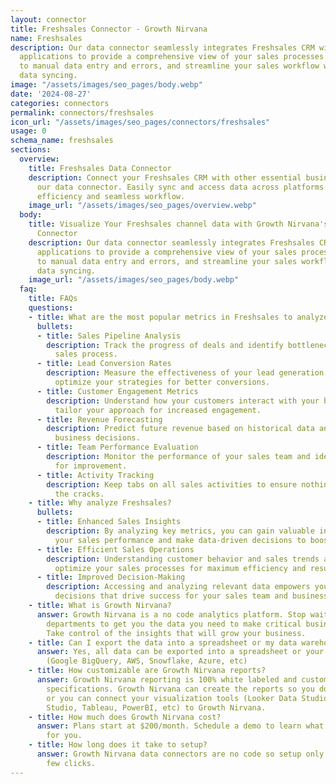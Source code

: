 ```yaml
---
layout: connector
title: Freshsales Connector - Growth Nirvana
name: Freshsales
description: Our data connector seamlessly integrates Freshsales CRM with various
  applications to provide a comprehensive view of your sales processes. Say goodbye
  to manual data entry and errors, and streamline your sales workflow with automated
  data syncing.
image: "/assets/images/seo_pages/body.webp"
date: '2024-08-27'
categories: connectors
permalink: connectors/freshsales
icon_url: "/assets/images/seo_pages/connectors/freshsales"
usage: 0
schema_name: freshsales
sections:
  overview:
    title: Freshsales Data Connector
    description: Connect your Freshsales CRM with other essential business tools using
      our data connector. Easily sync and access data across platforms for improved
      efficiency and seamless workflow.
    image_url: "/assets/images/seo_pages/overview.webp"
  body:
    title: Visualize Your Freshsales channel data with Growth Nirvana's Freshsales
      Connector
    description: Our data connector seamlessly integrates Freshsales CRM with various
      applications to provide a comprehensive view of your sales processes. Say goodbye
      to manual data entry and errors, and streamline your sales workflow with automated
      data syncing.
    image_url: "/assets/images/seo_pages/body.webp"
  faq:
    title: FAQs
    questions:
    - title: What are the most popular metrics in Freshsales to analyze?
      bullets:
      - title: Sales Pipeline Analysis
        description: Track the progress of deals and identify bottlenecks in your
          sales process.
      - title: Lead Conversion Rates
        description: Measure the effectiveness of your lead generation efforts and
          optimize your strategies for better conversions.
      - title: Customer Engagement Metrics
        description: Understand how your customers interact with your business and
          tailor your approach for increased engagement.
      - title: Revenue Forecasting
        description: Predict future revenue based on historical data and make informed
          business decisions.
      - title: Team Performance Evaluation
        description: Monitor the performance of your sales team and identify areas
          for improvement.
      - title: Activity Tracking
        description: Keep tabs on all sales activities to ensure nothing falls through
          the cracks.
    - title: Why analyze Freshsales?
      bullets:
      - title: Enhanced Sales Insights
        description: By analyzing key metrics, you can gain valuable insights into
          your sales performance and make data-driven decisions to boost revenue.
      - title: Efficient Sales Operations
        description: Understanding customer behavior and sales trends allows you to
          optimize your sales processes for maximum efficiency and results.
      - title: Improved Decision-Making
        description: Accessing and analyzing relevant data empowers you to make informed
          decisions that drive success for your sales team and business as a whole.
    - title: What is Growth Nirvana?
      answer: Growth Nirvana is a no code analytics platform. Stop waiting for other
        departments to get you the data you need to make critical business decisions.
        Take control of the insights that will grow your business.
    - title: Can I export the data into a spreadsheet or my data warehouse?
      answer: Yes, all data can be exported into a spreadsheet or your data warehouse
        (Google BigQuery, AWS, Snowflake, Azure, etc)
    - title: How customizable are Growth Nirvana reports?
      answer: Growth Nirvana reporting is 100% white labeled and customized to your
        specifications. Growth Nirvana can create the reports so you don’t have to
        or you can connect your visualization tools (Looker Data Studio/Google Data
        Studio, Tableau, PowerBI, etc) to Growth Nirvana.
    - title: How much does Growth Nirvana cost?
      answer: Plans start at $200/month. Schedule a demo to learn what plan is best
        for you.
    - title: How long does it take to setup?
      answer: Growth Nirvana data connectors are no code so setup only requires a
        few clicks.
---
```

